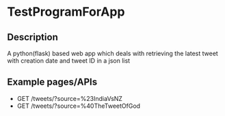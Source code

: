 # TestProgramForApp

## Description

A python(flask) based web app which deals with retrieving the latest tweet with creation date and tweet ID in a json list

## Example pages/APIs


* GET /tweets/?source=%23IndiaVsNZ
* GET /tweets/?source=%40TheTweetOfGod

